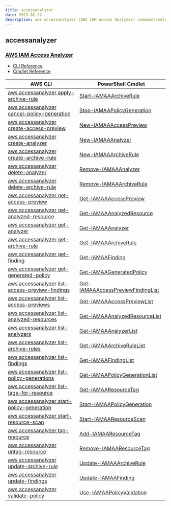 ```yaml
---
title: accessanalyzer
date: 2023-02-22
description: aws accessanalyzer (AWS IAM Access Analyzer) command/cmdlet list.
---
```


## accessanalyzer

### [AWS IAM Access Analyzer](https://aws.amazon.com/iam/)

* [CLI Reference](https://docs.aws.amazon.com/cli/latest/reference/accessanalyzer/index.html)
* [Cmdlet Reference](https://docs.aws.amazon.com/powershell/latest/reference/items/AccessAnalyzer_cmdlets.html)

|AWS CLI|PowerShell Cmdlet|
|----|----|
|[aws accessanalyzer apply-archive-rule](https://docs.aws.amazon.com/cli/latest/reference/accessanalyzer/apply-archive-rule.html)|[Start-IAMAAArchiveRule](https://docs.aws.amazon.com/powershell/latest/reference/items/Start-IAMAAArchiveRule.html)|
|[aws accessanalyzer cancel-policy-generation](https://docs.aws.amazon.com/cli/latest/reference/accessanalyzer/cancel-policy-generation.html)|[Stop-IAMAAPolicyGeneration](https://docs.aws.amazon.com/powershell/latest/reference/items/Stop-IAMAAPolicyGeneration.html)|
|[aws accessanalyzer create-access-preview](https://docs.aws.amazon.com/cli/latest/reference/accessanalyzer/create-access-preview.html)|[New-IAMAAAccessPreview](https://docs.aws.amazon.com/powershell/latest/reference/items/New-IAMAAAccessPreview.html)|
|[aws accessanalyzer create-analyzer](https://docs.aws.amazon.com/cli/latest/reference/accessanalyzer/create-analyzer.html)|[New-IAMAAAnalyzer](https://docs.aws.amazon.com/powershell/latest/reference/items/New-IAMAAAnalyzer.html)|
|[aws accessanalyzer create-archive-rule](https://docs.aws.amazon.com/cli/latest/reference/accessanalyzer/create-archive-rule.html)|[New-IAMAAArchiveRule](https://docs.aws.amazon.com/powershell/latest/reference/items/New-IAMAAArchiveRule.html)|
|[aws accessanalyzer delete-analyzer](https://docs.aws.amazon.com/cli/latest/reference/accessanalyzer/delete-analyzer.html)|[Remove-IAMAAAnalyzer](https://docs.aws.amazon.com/powershell/latest/reference/items/Remove-IAMAAAnalyzer.html)|
|[aws accessanalyzer delete-archive-rule](https://docs.aws.amazon.com/cli/latest/reference/accessanalyzer/delete-archive-rule.html)|[Remove-IAMAAArchiveRule](https://docs.aws.amazon.com/powershell/latest/reference/items/Remove-IAMAAArchiveRule.html)|
|[aws accessanalyzer get-access-preview](https://docs.aws.amazon.com/cli/latest/reference/accessanalyzer/get-access-preview.html)|[Get-IAMAAAccessPreview](https://docs.aws.amazon.com/powershell/latest/reference/items/Get-IAMAAAccessPreview.html)|
|[aws accessanalyzer get-analyzed-resource](https://docs.aws.amazon.com/cli/latest/reference/accessanalyzer/get-analyzed-resource.html)|[Get-IAMAAAnalyzedResource](https://docs.aws.amazon.com/powershell/latest/reference/items/Get-IAMAAAnalyzedResource.html)|
|[aws accessanalyzer get-analyzer](https://docs.aws.amazon.com/cli/latest/reference/accessanalyzer/get-analyzer.html)|[Get-IAMAAAnalyzer](https://docs.aws.amazon.com/powershell/latest/reference/items/Get-IAMAAAnalyzer.html)|
|[aws accessanalyzer get-archive-rule](https://docs.aws.amazon.com/cli/latest/reference/accessanalyzer/get-archive-rule.html)|[Get-IAMAAArchiveRule](https://docs.aws.amazon.com/powershell/latest/reference/items/Get-IAMAAArchiveRule.html)|
|[aws accessanalyzer get-finding](https://docs.aws.amazon.com/cli/latest/reference/accessanalyzer/get-finding.html)|[Get-IAMAAFinding](https://docs.aws.amazon.com/powershell/latest/reference/items/Get-IAMAAFinding.html)|
|[aws accessanalyzer get-generated-policy](https://docs.aws.amazon.com/cli/latest/reference/accessanalyzer/get-generated-policy.html)|[Get-IAMAAGeneratedPolicy](https://docs.aws.amazon.com/powershell/latest/reference/items/Get-IAMAAGeneratedPolicy.html)|
|[aws accessanalyzer list-access-preview-findings](https://docs.aws.amazon.com/cli/latest/reference/accessanalyzer/list-access-preview-findings.html)|[Get-IAMAAAccessPreviewFindingList](https://docs.aws.amazon.com/powershell/latest/reference/items/Get-IAMAAAccessPreviewFindingList.html)|
|[aws accessanalyzer list-access-previews](https://docs.aws.amazon.com/cli/latest/reference/accessanalyzer/list-access-previews.html)|[Get-IAMAAAccessPreviewList](https://docs.aws.amazon.com/powershell/latest/reference/items/Get-IAMAAAccessPreviewList.html)|
|[aws accessanalyzer list-analyzed-resources](https://docs.aws.amazon.com/cli/latest/reference/accessanalyzer/list-analyzed-resources.html)|[Get-IAMAAAnalyzedResourceList](https://docs.aws.amazon.com/powershell/latest/reference/items/Get-IAMAAAnalyzedResourceList.html)|
|[aws accessanalyzer list-analyzers](https://docs.aws.amazon.com/cli/latest/reference/accessanalyzer/list-analyzers.html)|[Get-IAMAAAnalyzerList](https://docs.aws.amazon.com/powershell/latest/reference/items/Get-IAMAAAnalyzerList.html)|
|[aws accessanalyzer list-archive-rules](https://docs.aws.amazon.com/cli/latest/reference/accessanalyzer/list-archive-rules.html)|[Get-IAMAAArchiveRuleList](https://docs.aws.amazon.com/powershell/latest/reference/items/Get-IAMAAArchiveRuleList.html)|
|[aws accessanalyzer list-findings](https://docs.aws.amazon.com/cli/latest/reference/accessanalyzer/list-findings.html)|[Get-IAMAAFindingList](https://docs.aws.amazon.com/powershell/latest/reference/items/Get-IAMAAFindingList.html)|
|[aws accessanalyzer list-policy-generations](https://docs.aws.amazon.com/cli/latest/reference/accessanalyzer/list-policy-generations.html)|[Get-IAMAAPolicyGenerationList](https://docs.aws.amazon.com/powershell/latest/reference/items/Get-IAMAAPolicyGenerationList.html)|
|[aws accessanalyzer list-tags-for-resource](https://docs.aws.amazon.com/cli/latest/reference/accessanalyzer/list-tags-for-resource.html)|[Get-IAMAAResourceTag](https://docs.aws.amazon.com/powershell/latest/reference/items/Get-IAMAAResourceTag.html)|
|[aws accessanalyzer start-policy-generation](https://docs.aws.amazon.com/cli/latest/reference/accessanalyzer/start-policy-generation.html)|[Start-IAMAAPolicyGeneration](https://docs.aws.amazon.com/powershell/latest/reference/items/Start-IAMAAPolicyGeneration.html)|
|[aws accessanalyzer start-resource-scan](https://docs.aws.amazon.com/cli/latest/reference/accessanalyzer/start-resource-scan.html)|[Start-IAMAAResourceScan](https://docs.aws.amazon.com/powershell/latest/reference/items/Start-IAMAAResourceScan.html)|
|[aws accessanalyzer tag-resource](https://docs.aws.amazon.com/cli/latest/reference/accessanalyzer/tag-resource.html)|[Add-IAMAAResourceTag](https://docs.aws.amazon.com/powershell/latest/reference/items/Add-IAMAAResourceTag.html)|
|[aws accessanalyzer untag-resource](https://docs.aws.amazon.com/cli/latest/reference/accessanalyzer/untag-resource.html)|[Remove-IAMAAResourceTag](https://docs.aws.amazon.com/powershell/latest/reference/items/Remove-IAMAAResourceTag.html)|
|[aws accessanalyzer update-archive-rule](https://docs.aws.amazon.com/cli/latest/reference/accessanalyzer/update-archive-rule.html)|[Update-IAMAAArchiveRule](https://docs.aws.amazon.com/powershell/latest/reference/items/Update-IAMAAArchiveRule.html)|
|[aws accessanalyzer update-findings](https://docs.aws.amazon.com/cli/latest/reference/accessanalyzer/update-findings.html)|[Update-IAMAAFinding](https://docs.aws.amazon.com/powershell/latest/reference/items/Update-IAMAAFinding.html)|
|[aws accessanalyzer validate-policy](https://docs.aws.amazon.com/cli/latest/reference/accessanalyzer/validate-policy.html)|[Use-IAMAAPolicyValidation](https://docs.aws.amazon.com/powershell/latest/reference/items/Use-IAMAAPolicyValidation.html)|

